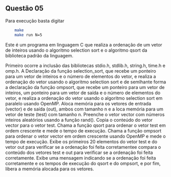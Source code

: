 ## Questão 05

Para execução basta digitar
```bash
    make
    make run N=5

```
Este é um programa em linguagem C que realiza a ordenação de um vetor de inteiros usando o algoritmo selection sort e o algoritmo qsort da biblioteca padrão da linguagem.

Primeiro ocorre a inclusão das bibliotecas stdio.h, stdlib.h, string.h, time.h e omp.h. A Declaração da função selection_sort, que recebe um ponteiro para um vetor de inteiros e o número de elementos do vetor, e realiza a ordenação do vetor usando o algoritmo selection sort e de semlhante forma a declaração da função ompsort, que recebe um ponteiro para um vetor de inteiros, um ponteiro para um vetor de saída e o número de elementos do vetor, e realiza a ordenação do vetor usando o algoritmo selection sort em paralelo usando OpenMP.
Aloca memória para os vetores de entrada (vector) e de saída (out), ambos com tamanho n e a loca memória para um vetor de teste (test) com tamanho n.
Preenche o vetor vector com números inteiros aleatórios usando a função rand(). Copia o conteúdo do vetor vector para o vetor test.
Chama a função qsort para ordenar o vetor test em ordem crescente e mede o tempo de execução. Chama a função ompsort para ordenar o vetor vector em ordem crescente usando OpenMP e mede o tempo de execução. Exibe os primeiros 20 elementos do vetor test e do vetor out para verificar se a ordenação foi feita corretamentee compara o conteúdo dos vetores test e out para verificar se a ordenação foi feita corretamente.
Exibe uma mensagem indicando se a ordenação foi feita corretamente e os tempos de execução do qsort e do ompsort, e por fim, libera a memória alocada para os vetores.
